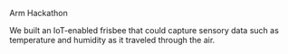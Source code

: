 Arm Hackathon

We built an IoT-enabled frisbee that could capture sensory data such as temperature and humidity as it traveled through the air. 
